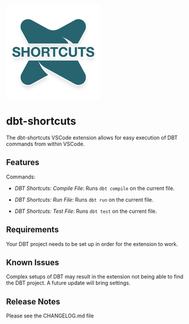 ![dbt-shortcuts logo](https://github.com/magnusfoldager/dbt-shortcuts/blob/master/images/icon.png "dbt-shortcuts logo")



# dbt-shortcuts

The dbt-shortcuts VSCode extension allows for easy execution of DBT commands from within VSCode.

## Features

Commands:

* *DBT Shortcuts: Compile File*: Runs `dbt compile` on the current file.

* *DBT Shortcuts: Run File*: Runs `dbt run` on the current file.

* *DBT Shortcuts: Test File*: Runs `dbt test` on the current file.

## Requirements

Your DBT project needs to be set up in order for the extension to work.

## Known Issues

Complex setups of DBT may result in the extension not being able to find the DBT project. A future update will bring settings.

## Release Notes

Please see the CHANGELOG.md file
